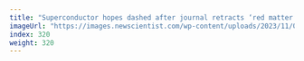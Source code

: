 ```yaml
---
title: "Superconductor hopes dashed after journal retracts ‘red matter’ study"
imageUrl: "https://images.newscientist.com/wp-content/uploads/2023/11/08121441/SEI_179191135.jpg?width=788"
index: 320
weight: 320
---
```

